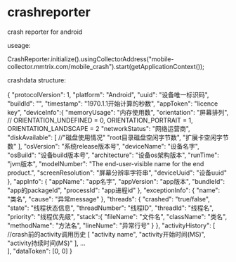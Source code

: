 # crashreporter

crash reporter for android


useage: 

CrashReporter.initialize().usingCollectorAddress("mobile-collector.mmtrix.com/mobile_crash").start(getApplicationContext());

crashdata structure:

{
    "protocolVersion": 1,
    "platform": "Android",
    "uuid": "设备唯一标识码",
    "buildId": "",
    "timestamp": "1970.1.1开始计算的秒数",
    "appToken": "licence key",
    "deviceInfo":{
                     "memoryUsage": "内存使用数",
                     "orientation": "屏幕排列",    // ORIENTATION_UNDEFINED = 0, ORIENTATION_PORTRAIT = 1, ORIENTATION_LANDSCAPE = 2
                     "networkStatus": "网络运营商",
                     "diskAvailable": [            //"磁盘使用情况"
                                          "root目录磁盘空闲字节数",
                                          "扩展卡空闲字节数"
                                      ],
                     "osVersion": "系统release版本号",
                     "deviceName": "设备名字",
                     "osBuild": "设备build版本号",
                     "architecture": "设备os架构版本",
                     "runTime": "jvm版本",
                     "modelNumber": "The end-user-visible name for the end product.",
                     "screenResolution": "屏幕分辨率字符串",
                     "deviceUuid": "设备uuid"
                 },
    "appInfo": {
                   "appName": "app名字",
                   "appVersion": "app版本",
                   "bundleId": "app的packageId",
                   "processId": "app进程id"
               },
    "exceptionInfo": {
                         "name": "类名",
                         "cause": "异常message"
                     },
    "threads": {
                   "crashed": "true/false",
                   "state": "线程状态信息",
                   "threadNumber": "线程ID",
                   "threadId": "线程名",
                   "priority": "线程优先级",
                   "stack":{
                               "fileName": "文件名",
                               "className": "类名",
                               "methodName": "方法名",
                               "lineNume": "异常行号"
                           } 
               },
    "activityHistory": [        //crash前的activity调用历史
                           [
                               "activity name",
                               "activity开始时间(MS)",
                               "activity持续时间(MS)"
                           ],
                           ...    
                       ],
    "dataToken": [0, 0]
}
